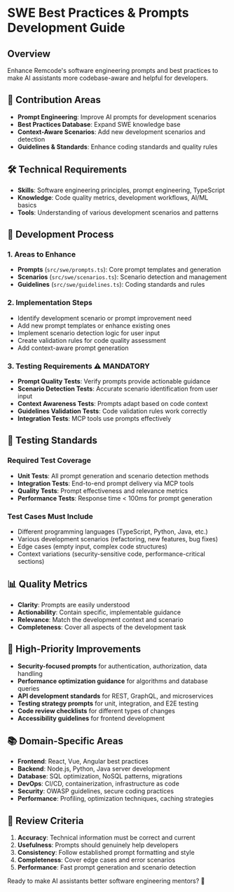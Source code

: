 # SWE Best Practices & Prompts Development Guide

## Overview
Enhance Remcode's software engineering prompts and best practices to make AI assistants more codebase-aware and helpful for developers.

## 🎯 Contribution Areas
- **Prompt Engineering**: Improve AI prompts for development scenarios
- **Best Practices Database**: Expand SWE knowledge base
- **Context-Aware Scenarios**: Add new development scenarios and detection
- **Guidelines & Standards**: Enhance coding standards and quality rules

## 🛠️ Technical Requirements
- **Skills**: Software engineering principles, prompt engineering, TypeScript
- **Knowledge**: Code quality metrics, development workflows, AI/ML basics
- **Tools**: Understanding of various development scenarios and patterns

## 📝 Development Process

### 1. Areas to Enhance
- **Prompts** (`src/swe/prompts.ts`): Core prompt templates and generation
- **Scenarios** (`src/swe/scenarios.ts`): Scenario detection and management  
- **Guidelines** (`src/swe/guidelines.ts`): Coding standards and rules

### 2. Implementation Steps
- Identify development scenario or prompt improvement need
- Add new prompt templates or enhance existing ones
- Implement scenario detection logic for user input
- Create validation rules for code quality assessment
- Add context-aware prompt generation

### 3. Testing Requirements ⚠️ **MANDATORY**
- **Prompt Quality Tests**: Verify prompts provide actionable guidance
- **Scenario Detection Tests**: Accurate scenario identification from user input
- **Context Awareness Tests**: Prompts adapt based on code context
- **Guidelines Validation Tests**: Code validation rules work correctly
- **Integration Tests**: MCP tools use prompts effectively

## 🧪 Testing Standards

### Required Test Coverage
- **Unit Tests**: All prompt generation and scenario detection methods
- **Integration Tests**: End-to-end prompt delivery via MCP tools
- **Quality Tests**: Prompt effectiveness and relevance metrics
- **Performance Tests**: Response time < 100ms for prompt generation

### Test Cases Must Include
- Different programming languages (TypeScript, Python, Java, etc.)
- Various development scenarios (refactoring, new features, bug fixes)
- Edge cases (empty input, complex code structures)
- Context variations (security-sensitive code, performance-critical sections)

## 📊 Quality Metrics
- **Clarity**: Prompts are easily understood
- **Actionability**: Contain specific, implementable guidance
- **Relevance**: Match the development context and scenario
- **Completeness**: Cover all aspects of the development task

## 🎯 High-Priority Improvements
- **Security-focused prompts** for authentication, authorization, data handling
- **Performance optimization guidance** for algorithms and database queries
- **API development standards** for REST, GraphQL, and microservices
- **Testing strategy prompts** for unit, integration, and E2E testing
- **Code review checklists** for different types of changes
- **Accessibility guidelines** for frontend development

## 📚 Domain-Specific Areas
- **Frontend**: React, Vue, Angular best practices
- **Backend**: Node.js, Python, Java server development
- **Database**: SQL optimization, NoSQL patterns, migrations
- **DevOps**: CI/CD, containerization, infrastructure as code
- **Security**: OWASP guidelines, secure coding practices
- **Performance**: Profiling, optimization techniques, caching strategies

## 🤝 Review Criteria
1. **Accuracy**: Technical information must be correct and current
2. **Usefulness**: Prompts should genuinely help developers
3. **Consistency**: Follow established prompt formatting and style
4. **Completeness**: Cover edge cases and error scenarios
5. **Performance**: Fast prompt generation and scenario detection

Ready to make AI assistants better software engineering mentors? 🎯
